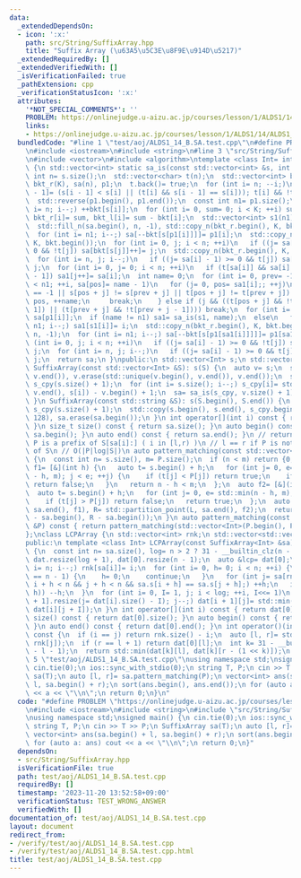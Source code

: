 ```yaml
---
data:
  _extendedDependsOn:
  - icon: ':x:'
    path: src/String/SuffixArray.hpp
    title: "Suffix Array (\u63A5\u5C3E\u8F9E\u914D\u5217)"
  _extendedRequiredBy: []
  _extendedVerifiedWith: []
  _isVerificationFailed: true
  _pathExtension: cpp
  _verificationStatusIcon: ':x:'
  attributes:
    '*NOT_SPECIAL_COMMENTS*': ''
    PROBLEM: https://onlinejudge.u-aizu.ac.jp/courses/lesson/1/ALDS1/14/ALDS1_14_B
    links:
    - https://onlinejudge.u-aizu.ac.jp/courses/lesson/1/ALDS1/14/ALDS1_14_B
  bundledCode: "#line 1 \"test/aoj/ALDS1_14_B.SA.test.cpp\"\n#define PROBLEM \"https://onlinejudge.u-aizu.ac.jp/courses/lesson/1/ALDS1/14/ALDS1_14_B\"\
    \n#include <iostream>\n#include <string>\n#line 3 \"src/String/SuffixArray.hpp\"\
    \n#include <vector>\n#include <algorithm>\ntemplate <class Int= int> struct SuffixArray\
    \ {\n std::vector<int> static sa_is(const std::vector<int> &s, int K) {\n  const\
    \ int n= s.size();\n  std::vector<char> t(n);\n  std::vector<int> bkt(K, 0), bkt_l(K),\
    \ bkt_r(K), sa(n), p1;\n  t.back()= true;\n  for (int i= n; --i;)\n   if (t[i\
    \ - 1]= (s[i - 1] < s[i] || (t[i] && s[i - 1] == s[i])); t[i] && !t[i - 1]) p1.push_back(i);\n\
    \  std::reverse(p1.begin(), p1.end());\n  const int n1= p1.size();\n  for (int\
    \ i= n; i--;) ++bkt[s[i]];\n  for (int i= 0, sum= 0; i < K; ++i) sum+= bkt[i],\
    \ bkt_r[i]= sum, bkt_l[i]= sum - bkt[i];\n  std::vector<int> s1(n1), sa1(n1);\n\
    \  std::fill_n(sa.begin(), n, -1), std::copy_n(bkt_r.begin(), K, bkt.begin());\n\
    \  for (int i= n1; i--;) sa[--bkt[s[p1[i]]]]= p1[i];\n  std::copy_n(bkt_l.begin(),\
    \ K, bkt.begin());\n  for (int i= 0, j; i < n; ++i)\n   if ((j= sa[i] - 1) >=\
    \ 0 && !t[j]) sa[bkt[s[j]]++]= j;\n  std::copy_n(bkt_r.begin(), K, bkt.begin());\n\
    \  for (int i= n, j; i--;)\n   if ((j= sa[i] - 1) >= 0 && t[j]) sa[--bkt[s[j]]]=\
    \ j;\n  for (int i= 0, j= 0; i < n; ++i)\n   if (t[sa[i]] && sa[i] > 0 && !t[sa[i]\
    \ - 1]) sa1[j++]= sa[i];\n  int name= 0;\n  for (int i= 0, prev= -1, j, pos; i\
    \ < n1; ++i, sa[pos]= name - 1)\n   for (j= 0, pos= sa1[i];; ++j)\n    if (prev\
    \ == -1 || s[pos + j] != s[prev + j] || t[pos + j] != t[prev + j]) {\n     prev=\
    \ pos, ++name;\n     break;\n    } else if (j && ((t[pos + j] && !t[pos + j -\
    \ 1]) || (t[prev + j] && !t[prev + j - 1]))) break;\n  for (int i= n1; i--;) s1[i]=\
    \ sa[p1[i]];\n  if (name != n1) sa1= sa_is(s1, name);\n  else\n   for (int i=\
    \ n1; i--;) sa1[s1[i]]= i;\n  std::copy_n(bkt_r.begin(), K, bkt.begin()), std::fill_n(sa.begin(),\
    \ n, -1);\n  for (int i= n1; i--;) sa[--bkt[s[p1[sa1[i]]]]]= p1[sa1[i]];\n  for\
    \ (int i= 0, j; i < n; ++i)\n   if ((j= sa[i] - 1) >= 0 && !t[j]) sa[bkt_l[s[j]]++]=\
    \ j;\n  for (int i= n, j; i--;)\n   if ((j= sa[i] - 1) >= 0 && t[j]) sa[--bkt_r[s[j]]]=\
    \ j;\n  return sa;\n }\npublic:\n std::vector<Int> s;\n std::vector<int> sa;\n\
    \ SuffixArray(const std::vector<Int> &S): s(S) {\n  auto v= s;\n  std::sort(v.begin(),\
    \ v.end()), v.erase(std::unique(v.begin(), v.end()), v.end());\n  std::vector<int>\
    \ s_cpy(s.size() + 1);\n  for (int i= s.size(); i--;) s_cpy[i]= std::lower_bound(v.begin(),\
    \ v.end(), s[i]) - v.begin() + 1;\n  sa= sa_is(s_cpy, v.size() + 1), sa.erase(sa.begin());\n\
    \ }\n SuffixArray(const std::string &S): s(S.begin(), S.end()) {\n  std::vector<int>\
    \ s_cpy(s.size() + 1);\n  std::copy(s.begin(), s.end(), s_cpy.begin()), sa= sa_is(s_cpy,\
    \ 128), sa.erase(sa.begin());\n }\n int operator[](int i) const { return sa[i];\
    \ }\n size_t size() const { return sa.size(); }\n auto begin() const { return\
    \ sa.begin(); }\n auto end() const { return sa.end(); }\n // return {l,r} s.t.\
    \ P is a prefix of S[sa[i]:] ( i in [l,r) )\n // l == r if P is not a substring\
    \ of S\n // O(|P|log|S|)\n auto pattern_matching(const std::vector<Int> &P) const\
    \ {\n  const int n= s.size(), m= P.size();\n  if (n < m) return {0, 0};\n  auto\
    \ f1= [&](int h) {\n   auto t= s.begin() + h;\n   for (int j= 0, e= std::min(n\
    \ - h, m); j < e; ++j) {\n    if (t[j] < P[j]) return true;\n    if (t[j] > P[j])\
    \ return false;\n   }\n   return n - h < m;\n  };\n  auto f2= [&](int h) {\n \
    \  auto t= s.begin() + h;\n   for (int j= 0, e= std::min(n - h, m); j < e; ++j)\n\
    \    if (t[j] > P[j]) return false;\n   return true;\n  };\n  auto L= std::partition_point(sa.begin(),\
    \ sa.end(), f1), R= std::partition_point(L, sa.end(), f2);\n  return std::make_pair(L\
    \ - sa.begin(), R - sa.begin());\n }\n auto pattern_matching(const std::string\
    \ &P) const { return pattern_matching(std::vector<Int>(P.begin(), P.end())); }\n\
    };\nclass LCPArray {\n std::vector<int> rnk;\n std::vector<std::vector<int>> dat;\n\
    public:\n template <class Int> LCPArray(const SuffixArray<Int> &sa): rnk(sa.size())\
    \ {\n  const int n= sa.size(), log= n > 2 ? 31 - __builtin_clz(n - 2) : 0;\n \
    \ dat.resize(log + 1), dat[0].resize(n - 1);\n  auto &lcp= dat[0];\n  for (int\
    \ i= n; i--;) rnk[sa[i]]= i;\n  for (int i= 0, h= 0; i < n; ++i) {\n   if (rnk[i]\
    \ == n - 1) {\n    h= 0;\n    continue;\n   }\n   for (int j= sa[rnk[i] + 1];\
    \ i + h < n && j + h < n && sa.s[i + h] == sa.s[j + h];) ++h;\n   if ((lcp[rnk[i]]=\
    \ h)) --h;\n  }\n  for (int i= 0, I= 1, j; i < log; ++i, I<<= 1)\n   for (dat[i\
    \ + 1].resize(j= dat[i].size() - I); j--;) dat[i + 1][j]= std::min(dat[i][j],\
    \ dat[i][j + I]);\n }\n int operator[](int i) const { return dat[0][i]; }\n size_t\
    \ size() const { return dat[0].size(); }\n auto begin() const { return dat[0].begin();\
    \ }\n auto end() const { return dat[0].end(); }\n int operator()(int i, int j)\
    \ const {\n  if (i == j) return rnk.size() - i;\n  auto [l, r]= std::minmax(rnk[i],\
    \ rnk[j]);\n  if (r == l + 1) return dat[0][l];\n  int k= 31 - __builtin_clz(r\
    \ - l - 1);\n  return std::min(dat[k][l], dat[k][r - (1 << k)]);\n }\n};\n#line\
    \ 5 \"test/aoj/ALDS1_14_B.SA.test.cpp\"\nusing namespace std;\nsigned main() {\n\
    \ cin.tie(0);\n ios::sync_with_stdio(0);\n string T, P;\n cin >> T >> P;\n SuffixArray\
    \ sa(T);\n auto [l, r]= sa.pattern_matching(P);\n vector<int> ans(sa.begin() +\
    \ l, sa.begin() + r);\n sort(ans.begin(), ans.end());\n for (auto a: ans) cout\
    \ << a << \"\\n\";\n return 0;\n}\n"
  code: "#define PROBLEM \"https://onlinejudge.u-aizu.ac.jp/courses/lesson/1/ALDS1/14/ALDS1_14_B\"\
    \n#include <iostream>\n#include <string>\n#include \"src/String/SuffixArray.hpp\"\
    \nusing namespace std;\nsigned main() {\n cin.tie(0);\n ios::sync_with_stdio(0);\n\
    \ string T, P;\n cin >> T >> P;\n SuffixArray sa(T);\n auto [l, r]= sa.pattern_matching(P);\n\
    \ vector<int> ans(sa.begin() + l, sa.begin() + r);\n sort(ans.begin(), ans.end());\n\
    \ for (auto a: ans) cout << a << \"\\n\";\n return 0;\n}"
  dependsOn:
  - src/String/SuffixArray.hpp
  isVerificationFile: true
  path: test/aoj/ALDS1_14_B.SA.test.cpp
  requiredBy: []
  timestamp: '2023-11-20 13:52:58+09:00'
  verificationStatus: TEST_WRONG_ANSWER
  verifiedWith: []
documentation_of: test/aoj/ALDS1_14_B.SA.test.cpp
layout: document
redirect_from:
- /verify/test/aoj/ALDS1_14_B.SA.test.cpp
- /verify/test/aoj/ALDS1_14_B.SA.test.cpp.html
title: test/aoj/ALDS1_14_B.SA.test.cpp
---
```


